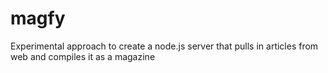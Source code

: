 magfy
=====

Experimental approach to create a node.js server that pulls in articles from web and compiles it as a magazine
